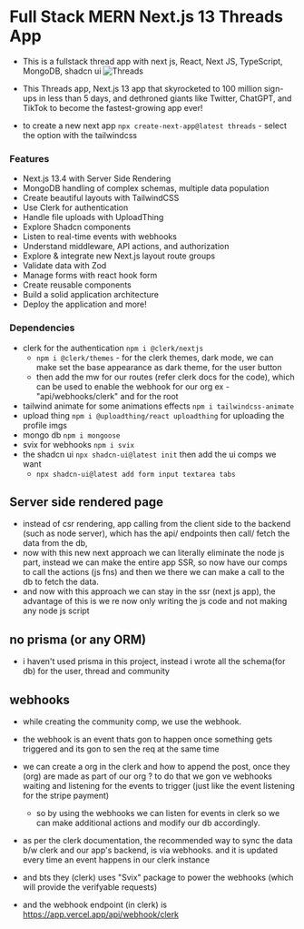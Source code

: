 # Full Stack MERN Next.js 13 Threads App 
- This is a fullstack thread app with next js, React, Next JS, TypeScript, MongoDB, shadcn ui
![Threads](https://i.ibb.co/2dSC0TQ/Thumbnail-1.png)


- This Threads app, Next.js 13 app that skyrocketed to 100 million sign-ups in less than 5 days, and dethroned giants like Twitter, ChatGPT, and TikTok to become the fastest-growing app ever!

- to create a new next app `npx create-next-app@latest threads` - select the option with the tailwindcss

### Features
-  Next.js 13.4 with Server Side Rendering
-  MongoDB handling of complex schemas, multiple data population
- Create beautiful layouts with TailwindCSS
- Use Clerk for authentication
- Handle file uploads with UploadThing
- Explore Shadcn components
- Listen to real-time events with webhooks
- Understand middleware, API actions, and authorization
- Explore & integrate new Next.js layout route groups
- Validate data with Zod
- Manage forms with react hook form
- Create reusable components
- Build a solid application architecture
- Deploy the application and more!

### Dependencies

- clerk for the authentication `npm i @clerk/nextjs` 
    -  `npm i @clerk/themes` - for the clerk themes, dark mode, we can make set the base appearance as dark theme, for the user button
  - then add the mw for our routes (refer clerk docs for the code), which can be used to enable the webhook for our org ex - "api/webhooks/clerk" and for the root
- tailwind animate for some animations effects `npm i tailwindcss-animate`
- upload thing `npm i @uploadthing/react uploadthing` for uploading the profile imgs 
- mongo db `npm i mongoose`
- svix for webhooks `npm i svix`
- the shadcn ui `npx shadcn-ui@latest init` then add the ui comps we want
  - `npx shadcn-ui@latest add form input textarea tabs`


## Server side rendered page

- instead of csr rendering, app calling from the client side to the backend (such as node server), which has the api/ endpoints then call/ fetch the data from the db, 
- now with this new next approach we can literally eliminate the node js part, instead we can make the entire app SSR, so now have our comps to call the actions (js fns) and then we there we can make a call to the db to fetch the data.
- and now with this approach we can stay in the ssr (next js app), the advantage of this is we re now only writing the js code and not making any node js script 

## no prisma (or any ORM)

- i haven't used prisma in this project, instead i wrote all the schema(for db) for the user, thread and community 

## webhooks 

- while creating the community comp, we use the webhook.
- the webhook is an event thats gon to happen once something gets triggered and its gon to sen the req at the same time 
- we can create a org in the clerk and how to append the post, once they (org) are made as part of our org ? to do that we gon ve webhooks waiting and listening for the events to trigger (just like the event listening for the stripe payment)
  - so  by using the webhooks we can listen for events in clerk so we can make additional actions and modify our db accordingly.

- as per the clerk documentation, the recommended way to sync the data b/w clerk and our app's backend, is via webhooks. and it is updated every time an event happens in our clerk instance
- and bts they (clerk) uses "Svix" package to power the webhooks (which will provide the verifyable requests)
- and the webhook endpoint (in clerk) is https://app.vercel.app/api/webhook/clerk